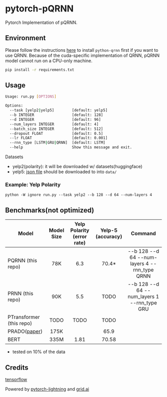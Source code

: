 # pytorch-pQRNN

Pytorch Implementation of pQRNN.

## Environment

Please follow the instructions [here](https://github.com/salesforce/pytorch-qrnn) to install `python-qrnn` first if you want to use QRNN. Because of the cuda-specific implementation of QRNN, pQRNN model cannot run on a CPU-only machine.

```bash
pip install -r requirements.txt
```

## Usage

```bash
Usage: run.py [OPTIONS]

Options:
  --task [yelp2|yelp5]        [default: yelp5]
  --b INTEGER                 [default: 128]
  --d INTEGER                 [default: 96]
  --num_layers INTEGER        [default: 4]
  --batch_size INTEGER        [default: 512]
  --dropout FLOAT             [default: 0.5]
  --lr FLOAT                  [default: 0.001]
  --rnn_type [LSTM|GRU|QRNN]  [default: LSTM]
  --help                      Show this message and exit.
```

Datasets

-   yelp2(polarity): it will be downloaded w/ datasets(huggingface)
-   yelp5: [json file](https://www.kaggle.com/luisfredgs/hahnn-for-document-classification?select=yelp_reviews.json) should be downloaded to into `data/`

### Example: Yelp Polarity

    python -W ignore run.py --task yelp2 --b 128 --d 64 --num-layers 4

## Benchmarks(not optimized)

| Model                                                         | Model Size | Yelp Polarity (error rate) | Yelp-5 (accuracy) |                    Command                    |
| ------------------------------------------------------------- | :--------: | :------------------------: | :---------------: | :-------------------------------------------: |
| PQRNN (this repo)                                             |     78K    |             6.3            |       70.4\*      | --b 128 --d 64 --num-layers 4 --rnn_type QRNN |
| PRNN (this repo)                                              |     90K    |             5.5            |        TODO       |  --b 128 --d 64 --num_layers 1 --rnn_type GRU |
| PTransformer (this repo)                                      |    TODO    |            TODO            |        TODO       |                                               |
| PRADO([paper](https://www.aclweb.org/anthology/D19-1506.pdf)) |    175K    |                            |        65.9       |                                               |
| BERT                                                          |    335M    |            1.81            |       70.58       |                                               |

-   tested on 10% of the data

## Credits

[tensorflow](https://github.com/tensorflow/models/tree/master/research/sequence_projection/prado)

Powered by [pytorch-lightning](https://github.com/PyTorchLightning/pytorch-lightning) and [grid.ai](https://www.grid.ai/)
